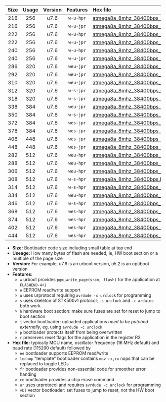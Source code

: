 |Size|Usage|Version|Features|Hex file|
|:-:|:-:|:-:|:-:|:--|
|216|256|u7.6|`w-u-hpr`|[atmega8a_8mhz_38400bps_ur.hex](https://raw.githubusercontent.com/stefanrueger/urboot/main//atmega8a_8mhz_38400bps_ur.hex)|
|216|256|u7.6|`w-u-jpr`|[atmega8a_8mhz_38400bps_ur_vbl.hex](https://raw.githubusercontent.com/stefanrueger/urboot/main//atmega8a_8mhz_38400bps_ur_vbl.hex)|
|222|256|u7.6|`w-u-hpr`|[atmega8a_8mhz_38400bps_lednop_ur.hex](https://raw.githubusercontent.com/stefanrueger/urboot/main//atmega8a_8mhz_38400bps_lednop_ur.hex)|
|222|256|u7.6|`w-u-jpr`|[atmega8a_8mhz_38400bps_lednop_ur_vbl.hex](https://raw.githubusercontent.com/stefanrueger/urboot/main//atmega8a_8mhz_38400bps_lednop_ur_vbl.hex)|
|240|256|u7.6|`w-u-hpr`|[atmega8a_8mhz_38400bps_lednop_fr_ur.hex](https://raw.githubusercontent.com/stefanrueger/urboot/main//atmega8a_8mhz_38400bps_lednop_fr_ur.hex)|
|240|256|u7.6|`w-u-jpr`|[atmega8a_8mhz_38400bps_lednop_fr_ur_vbl.hex](https://raw.githubusercontent.com/stefanrueger/urboot/main//atmega8a_8mhz_38400bps_lednop_fr_ur_vbl.hex)|
|286|320|u7.6|`weu-jpr`|[atmega8a_8mhz_38400bps_ee_ur_vbl.hex](https://raw.githubusercontent.com/stefanrueger/urboot/main//atmega8a_8mhz_38400bps_ee_ur_vbl.hex)|
|292|320|u7.6|`weu-jpr`|[atmega8a_8mhz_38400bps_ee_lednop_ur_vbl.hex](https://raw.githubusercontent.com/stefanrueger/urboot/main//atmega8a_8mhz_38400bps_ee_lednop_ur_vbl.hex)|
|310|320|u7.6|`weu-jpr`|[atmega8a_8mhz_38400bps_ee_lednop_fr_ur_vbl.hex](https://raw.githubusercontent.com/stefanrueger/urboot/main//atmega8a_8mhz_38400bps_ee_lednop_fr_ur_vbl.hex)|
|312|320|u7.6|`w-s-jpr`|[atmega8a_8mhz_38400bps_vbl.hex](https://raw.githubusercontent.com/stefanrueger/urboot/main//atmega8a_8mhz_38400bps_vbl.hex)|
|318|320|u7.6|`w-s-jpr`|[atmega8a_8mhz_38400bps_lednop_vbl.hex](https://raw.githubusercontent.com/stefanrueger/urboot/main//atmega8a_8mhz_38400bps_lednop_vbl.hex)|
|338|384|u7.6|`weu-jpr`|[atmega8a_8mhz_38400bps_ee_lednop_fr_ce_ur_vbl.hex](https://raw.githubusercontent.com/stefanrueger/urboot/main//atmega8a_8mhz_38400bps_ee_lednop_fr_ce_ur_vbl.hex)|
|350|384|u7.6|`w-s-jpr`|[atmega8a_8mhz_38400bps_lednop_fr_vbl.hex](https://raw.githubusercontent.com/stefanrueger/urboot/main//atmega8a_8mhz_38400bps_lednop_fr_vbl.hex)|
|372|384|u7.6|`wes-jpr`|[atmega8a_8mhz_38400bps_ee_vbl.hex](https://raw.githubusercontent.com/stefanrueger/urboot/main//atmega8a_8mhz_38400bps_ee_vbl.hex)|
|378|384|u7.6|`wes-jpr`|[atmega8a_8mhz_38400bps_ee_lednop_vbl.hex](https://raw.githubusercontent.com/stefanrueger/urboot/main//atmega8a_8mhz_38400bps_ee_lednop_vbl.hex)|
|406|448|u7.6|`wes-jpr`|[atmega8a_8mhz_38400bps_ee_lednop_fr_vbl.hex](https://raw.githubusercontent.com/stefanrueger/urboot/main//atmega8a_8mhz_38400bps_ee_lednop_fr_vbl.hex)|
|448|448|u7.6|`wes-jpr`|[atmega8a_8mhz_38400bps_ee_lednop_fr_ce_vbl.hex](https://raw.githubusercontent.com/stefanrueger/urboot/main//atmega8a_8mhz_38400bps_ee_lednop_fr_ce_vbl.hex)|
|282|512|u7.6|`weu-hpr`|[atmega8a_8mhz_38400bps_ee_ur.hex](https://raw.githubusercontent.com/stefanrueger/urboot/main//atmega8a_8mhz_38400bps_ee_ur.hex)|
|288|512|u7.6|`weu-hpr`|[atmega8a_8mhz_38400bps_ee_lednop_ur.hex](https://raw.githubusercontent.com/stefanrueger/urboot/main//atmega8a_8mhz_38400bps_ee_lednop_ur.hex)|
|306|512|u7.6|`weu-hpr`|[atmega8a_8mhz_38400bps_ee_lednop_fr_ur.hex](https://raw.githubusercontent.com/stefanrueger/urboot/main//atmega8a_8mhz_38400bps_ee_lednop_fr_ur.hex)|
|308|512|u7.6|`w-s-hpr`|[atmega8a_8mhz_38400bps.hex](https://raw.githubusercontent.com/stefanrueger/urboot/main//atmega8a_8mhz_38400bps.hex)|
|314|512|u7.6|`w-s-hpr`|[atmega8a_8mhz_38400bps_lednop.hex](https://raw.githubusercontent.com/stefanrueger/urboot/main//atmega8a_8mhz_38400bps_lednop.hex)|
|334|512|u7.6|`weu-hpr`|[atmega8a_8mhz_38400bps_ee_lednop_fr_ce_ur.hex](https://raw.githubusercontent.com/stefanrueger/urboot/main//atmega8a_8mhz_38400bps_ee_lednop_fr_ce_ur.hex)|
|346|512|u7.6|`w-s-hpr`|[atmega8a_8mhz_38400bps_lednop_fr.hex](https://raw.githubusercontent.com/stefanrueger/urboot/main//atmega8a_8mhz_38400bps_lednop_fr.hex)|
|368|512|u7.6|`wes-hpr`|[atmega8a_8mhz_38400bps_ee.hex](https://raw.githubusercontent.com/stefanrueger/urboot/main//atmega8a_8mhz_38400bps_ee.hex)|
|374|512|u7.6|`wes-hpr`|[atmega8a_8mhz_38400bps_ee_lednop.hex](https://raw.githubusercontent.com/stefanrueger/urboot/main//atmega8a_8mhz_38400bps_ee_lednop.hex)|
|402|512|u7.6|`wes-hpr`|[atmega8a_8mhz_38400bps_ee_lednop_fr.hex](https://raw.githubusercontent.com/stefanrueger/urboot/main//atmega8a_8mhz_38400bps_ee_lednop_fr.hex)|
|444|512|u7.6|`wes-hpr`|[atmega8a_8mhz_38400bps_ee_lednop_fr_ce.hex](https://raw.githubusercontent.com/stefanrueger/urboot/main//atmega8a_8mhz_38400bps_ee_lednop_fr_ce.hex)|

- **Size:** Bootloader code size including small table at top end
- **Useage:** How many bytes of flash are needed, ie, HW boot section or a multiple of the page size
- **Version:** For example, u7.6 is an urboot version, o5.2 is an optiboot version
- **Features:**
  + `w` urboot provides `pgm_write_page(sram, flash)` for the application at `FLASHEND-4+1`
  + `e` EEPROM read/write support
  + `u` uses urprotocol requiring `avrdude -c urclock` for programming
  + `s` uses skeleton of STK500v1 protocol; `-c urclock` and `-c arduino` both work
  + `h` hardware boot section: make sure fuses are set for reset to jump to boot section
  + `j` vector bootloader: uploaded applications *need to be patched externally*, eg, using `avrdude -c urclock`
  + `p` bootloader protects itself from being overwritten
  + `r` preserves reset flags for the application in the register R2
- **Hex file:** typically MCU name, oscillator frequency (16 MHz default) and baud rate (115200 default) followed by
  + `ee` bootloader supports EEPROM read/write
  + `lednop` "template" bootloader contains `mov rx,rx` nops that can be replaced to toggle LEDs
  + `fr` bootloader provides non-essential code for smoother error handing
  + `ce` bootloader provides a chip erase command
  + `ur` uses urprotocol and requires `avrdude -c urclock` for programming
  + `vbl` vector bootloader: set fuses to jump to reset, not the HW boot section
